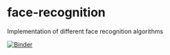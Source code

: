 # face-recognition
Implementation of different face recognition algorithms

[![Binder](https://mybinder.org/badge_logo.svg)](https://mybinder.org/v2/gh/thiago-franco/face-recognition/master)